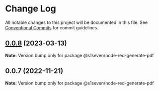 # Change Log

All notable changes to this project will be documented in this file.
See [Conventional Commits](https://conventionalcommits.org) for commit guidelines.

## [0.0.8](https://github.com/s1seven/node-red-monorepo/compare/@s1seven/node-red-generate-pdf@0.0.7...@s1seven/node-red-generate-pdf@0.0.8) (2023-03-13)

**Note:** Version bump only for package @s1seven/node-red-generate-pdf

## 0.0.7 (2022-11-21)

**Note:** Version bump only for package @s1seven/node-red-generate-pdf
